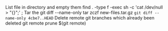 List file in directory and empty them
find . -type f -exec sh -c 'cat /dev/null > "{}";' \;
Tar the git diff --name-only
tar zczf new-files.tar.gz `git diff --name-only 4cbe7..HEAD`
Delete remote git branches which already been deleted
git remote prune $(git remote)
